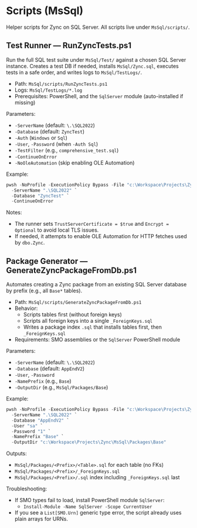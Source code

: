 # Scripts (MsSql)

Helper scripts for Zync on SQL Server. All scripts live under `MsSql/scripts/`.

## Test Runner — RunZyncTests.ps1

Run the full SQL test suite under `MsSql/Test/` against a chosen SQL Server instance. Creates a test DB if needed, installs `MsSql/Zync.sql`, executes tests in a safe order, and writes logs to `MsSql/TestLogs/`.

- Path: `MsSql/scripts/RunZyncTests.ps1`
- Logs: `MsSql/TestLogs/*.log`
- Prerequisites: PowerShell, and the `SqlServer` module (auto-installed if missing)

Parameters:
- `-ServerName` (default: `\.\SQL2022`)
- `-Database` (default: `ZyncTest`)
- `-Auth` (`Windows` or `Sql`)
- `-User`, `-Password` (when `-Auth Sql`)
- `-TestFilter` (e.g., `comprehensive_test.sql`)
- `-ContinueOnError`
- `-NoOleAutomation` (skip enabling OLE Automation)

Example:

```powershell
pwsh -NoProfile -ExecutionPolicy Bypass -File "c:\Workspace\Projects\Zync\MsSql\scripts\RunZyncTests.ps1" `
  -ServerName ".\SQL2022" `
  -Database "ZyncTest" `
  -ContinueOnError
```

Notes:
- The runner sets `TrustServerCertificate = $true` and `Encrypt = Optional` to avoid local TLS issues.
- If needed, it attempts to enable OLE Automation for HTTP fetches used by `dbo.Zync`.

## Package Generator — GenerateZyncPackageFromDb.ps1

Automates creating a Zync package from an existing SQL Server database by prefix (e.g., all `Base*` tables).

- Path: `MsSql/scripts/GenerateZyncPackageFromDb.ps1`
- Behavior:
  - Scripts tables first (without foreign keys)
  - Scripts all foreign keys into a single `_ForeignKeys.sql`
  - Writes a package index `.sql` that installs tables first, then `_ForeignKeys.sql`
- Requirements: SMO assemblies or the `SqlServer` PowerShell module

Parameters:
- `-ServerName` (default: `\.\SQL2022`)
- `-Database` (default: `AppEndV2`)
- `-User`, `-Password`
- `-NamePrefix` (e.g., `Base`)
- `-OutputDir` (e.g., `MsSql/Packages/Base`)

Example:

```powershell
pwsh -NoProfile -ExecutionPolicy Bypass -File "c:\Workspace\Projects\Zync\MsSql\scripts\GenerateZyncPackageFromDb.ps1" `
  -ServerName ".\SQL2022" `
  -Database "AppEndV2" `
  -User "sa" `
  -Password "1" `
  -NamePrefix "Base" `
  -OutputDir "c:\Workspace\Projects\Zync\MsSql\Packages\Base"
```

Outputs:
- `MsSql/Packages/<Prefix>/<Table>.sql` for each table (no FKs)
- `MsSql/Packages/<Prefix>/_ForeignKeys.sql`
- `MsSql/Packages/<Prefix>/.sql` index including `_ForeignKeys.sql` last

Troubleshooting:
- If SMO types fail to load, install PowerShell module `SqlServer`:
  - `Install-Module -Name SqlServer -Scope CurrentUser`
- If you see a `List[SMO.Urn]` generic type error, the script already uses plain arrays for URNs.
